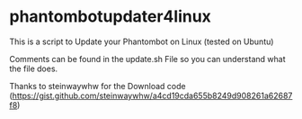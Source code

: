 # phantombotupdater4linux
This is a script to Update your Phantombot on Linux (tested on Ubuntu)

Comments can be found in the update.sh File so you can understand what the file does.

Thanks to steinwaywhw for the Download code (https://gist.github.com/steinwaywhw/a4cd19cda655b8249d908261a62687f8)
